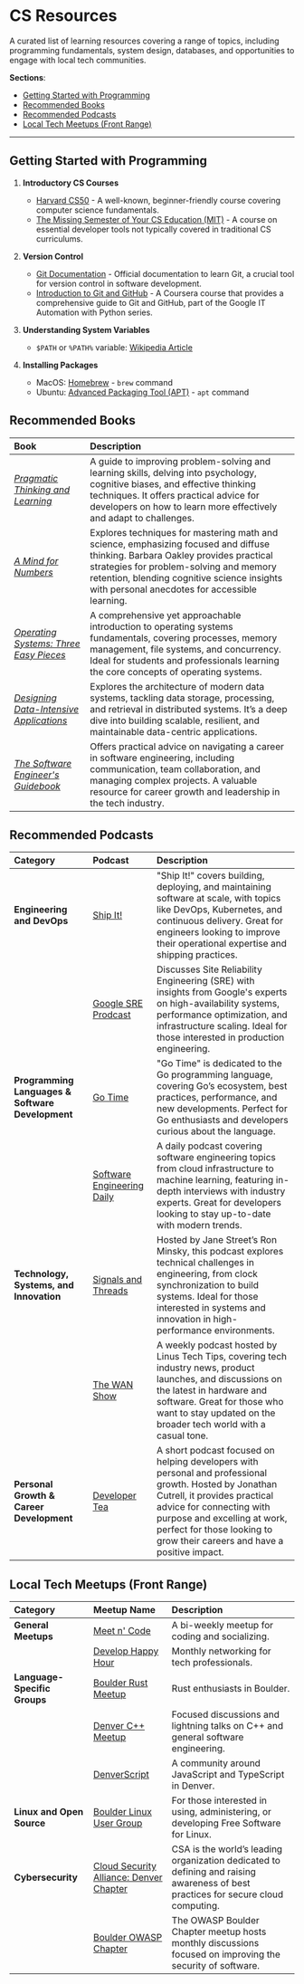 # CS Resources

A curated list of learning resources covering a range of topics, including programming
fundamentals, system design, databases, and opportunities to engage with local
tech communities.

**Sections**:

- [Getting Started with Programming](#getting-started-with-programming)
- [Recommended Books](#recommended-books)
- [Recommended Podcasts](#recommended-podcasts)
- [Local Tech Meetups (Front Range)](#local-tech-meetups-front-range)

---

## Getting Started with Programming

1. **Introductory CS Courses**

   - [Harvard CS50](https://www.edx.org/cs50) \- A well-known, beginner-friendly course covering computer science fundamentals.
   - [The Missing Semester of Your CS Education (MIT)](https://missing.csail.mit.edu) \- A course on essential developer tools not typically covered in traditional CS curriculums.

2. **Version Control**

   - [Git Documentation](https://git-scm.com/docs) \- Official documentation to learn Git, a crucial tool for version control in software development.
   - [Introduction to Git and GitHub](https://www.coursera.org/learn/introduction-git-github) \- A Coursera course that provides a comprehensive guide to Git and GitHub, part of the Google IT Automation with Python series.

3. **Understanding System Variables**

   - `$PATH` or `%PATH%` variable: [Wikipedia Article](<https://en.wikipedia.org/wiki/PATH_(variable)>)

4. **Installing Packages**

   - MacOS: [Homebrew](https://docs.brew.sh/Manpage) \- `brew` command
   - Ubuntu: [Advanced Packaging Tool (APT)](https://ubuntu.com/server/docs/package-management) \- `apt` command

## Recommended Books

| Book                                                                                                                                 | Description                                                                                                                                                                                                                                                               |
| :----------------------------------------------------------------------------------------------------------------------------------- | :------------------------------------------------------------------------------------------------------------------------------------------------------------------------------------------------------------------------------------------------------------------------ |
| [_Pragmatic Thinking and Learning_](https://pragprog.com/titles/ahptl/pragmatic-thinking-and-learning/)                              | A guide to improving problem-solving and learning skills, delving into psychology, cognitive biases, and effective thinking techniques. It offers practical advice for developers on how to learn more effectively and adapt to challenges.                               |
| [_A Mind for Numbers_](https://barbaraoakley.com/books/a-mind-for-numbers/)                                                          | Explores techniques for mastering math and science, emphasizing focused and diffuse thinking. Barbara Oakley provides practical strategies for problem-solving and memory retention, blending cognitive science insights with personal anecdotes for accessible learning. |
| [_Operating Systems: Three Easy Pieces_](https://pages.cs.wisc.edu/~remzi/OSTEP/)                                                    | A comprehensive yet approachable introduction to operating systems fundamentals, covering processes, memory management, file systems, and concurrency. Ideal for students and professionals learning the core concepts of operating systems.                              |
| [_Designing Data-Intensive Applications_](https://www.oreilly.com/library/view/designing-data-intensive-applications/9781491903063/) | Explores the architecture of modern data systems, tackling data storage, processing, and retrieval in distributed systems. It’s a deep dive into building scalable, resilient, and maintainable data-centric applications.                                                |
| [_The Software Engineer's Guidebook_](https://www.engguidebook.com/)                                                                 | Offers practical advice on navigating a career in software engineering, including communication, team collaboration, and managing complex projects. A valuable resource for career growth and leadership in the tech industry.                                            |

## Recommended Podcasts

| Category                                         | Podcast                                                                                                             | Description                                                                                                                                                                                                                                                                  |
| :----------------------------------------------- | :------------------------------------------------------------------------------------------------------------------ | :--------------------------------------------------------------------------------------------------------------------------------------------------------------------------------------------------------------------------------------------------------------------------- |
| **Engineering and DevOps**                       | [Ship It\!](https://changelog.com/shipit)                                                                           | "Ship It\!" covers building, deploying, and maintaining software at scale, with topics like DevOps, Kubernetes, and continuous delivery. Great for engineers looking to improve their operational expertise and shipping practices.                                          |
|                                                  | [Google SRE Prodcast](https://sre.google/prodcast/)                                                                 | Discusses Site Reliability Engineering (SRE) with insights from Google's experts on high-availability systems, performance optimization, and infrastructure scaling. Ideal for those interested in production engineering.                                                   |
| **Programming Languages & Software Development** | [Go Time](https://changelog.com/gotime)                                                                             | "Go Time" is dedicated to the Go programming language, covering Go’s ecosystem, best practices, performance, and new developments. Perfect for Go enthusiasts and developers curious about the language.                                                                     |
|                                                  | [Software Engineering Daily](https://softwareengineeringdaily.com/category/all-episodes/exclusive-content/Podcast/) | A daily podcast covering software engineering topics from cloud infrastructure to machine learning, featuring in-depth interviews with industry experts. Great for developers looking to stay up-to-date with modern trends.                                                 |
| **Technology, Systems, and Innovation**          | [Signals and Threads](https://signalsandthreads.com/)                                                               | Hosted by Jane Street’s Ron Minsky, this podcast explores technical challenges in engineering, from clock synchronization to build systems. Ideal for those interested in systems and innovation in high-performance environments.                                           |
|                                                  | [The WAN Show](https://www.youtube.com/playlist?list=PL8mG-RkN2uTw7PhlnAr4pZZz2QubIbujH)                            | A weekly podcast hosted by Linus Tech Tips, covering tech industry news, product launches, and discussions on the latest in hardware and software. Great for those who want to stay updated on the broader tech world with a casual tone.                                    |
| **Personal Growth & Career Development**         | [Developer Tea](https://developertea.com/)                                                                          | A short podcast focused on helping developers with personal and professional growth. Hosted by Jonathan Cutrell, it provides practical advice for connecting with purpose and excelling at work, perfect for those looking to grow their careers and have a positive impact. |

## Local Tech Meetups (Front Range)

| Category                     | Meetup Name                                                                                              | Description                                                                                                                       |
| :--------------------------- | :------------------------------------------------------------------------------------------------------- | :-------------------------------------------------------------------------------------------------------------------------------- |
| **General Meetups**          | [Meet n' Code](https://www.meetup.com/Meet-n-Code/)                                                      | A bi-weekly meetup for coding and socializing.                                                                                    |
|                              | [Develop Happy Hour](https://www.meetup.com/develop-happy-hour/)                                         | Monthly networking for tech professionals.                                                                                        |
| **Language-Specific Groups** | [Boulder Rust Meetup](https://www.meetup.com/boulder-rust-meetup/)                                       | Rust enthusiasts in Boulder.                                                                                                      |
|                              | [Denver C++ Meetup](https://www.meetup.com/north-denver-metro-c-meetup/)                                 | Focused discussions and lightning talks on C++ and general software engineering.                                                  |
|                              | [DenverScript](https://denverscript.com/)                                                                | A community around JavaScript and TypeScript in Denver.                                                                           |
| **Linux and Open Source**    | [Boulder Linux User Group](https://www.lug.boulder.co.us/)                                               | For those interested in using, administering, or developing Free Software for Linux.                                              |
| **Cybersecurity**            | [Cloud Security Alliance: Denver Chapter](https://www.meetup.com/denver-cloud-security-alliance-meetup/) | CSA is the world’s leading organization dedicated to defining and raising awareness of best practices for secure cloud computing. |
|                              | [Boulder OWASP Chapter](https://owasp.org/www-chapter-boulder/)                                          | The OWASP Boulder Chapter meetup hosts monthly discussions focused on improving the security of software.                         |

